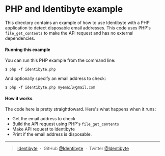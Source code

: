 # PHP and Identibyte example

This directory contains an example of how to use Identibyte with a PHP
application to detect disposable email addresses. This code uses PHP's
`file_get_contents` to make the API request and has no external
dependencies.

#### Running this example
You can run this PHP example from the command line:

```
$ php -f identibyte.php
```

And optionally specify an email address to check:

```
$ php -f identibyte.php myemail@gmail.com
```

#### How it works
The code here is pretty straightfoward. Here's what happens when it
runs:

- Get the email address to check
- Build the API request using PHP's `file_get_contents`
- Make API request to Identibyte
- Print if the email address is disposable.

---

> [Identibyte](https://identibyte.com) &nbsp;&middot;&nbsp;
> GitHub [@Identibyte](https://github.com/identibyte) &nbsp;&middot;&nbsp;
> Twitter [@Identibyte](https://twitter.com/identibyte)

